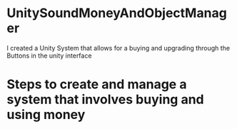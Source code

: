 # UnitySoundMoneyAndObjectManager
I created a Unity System that allows for a buying and upgrading through the Buttons in the unity interface 


# Steps to create and manage a system that involves buying and using money
